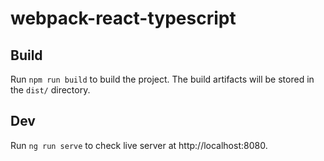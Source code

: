 # webpack-react-typescript

## Build

Run `npm run build` to build the project. The build artifacts will be stored in the `dist/` directory.

## Dev

Run `ng run serve` to check live server at http://localhost:8080.
